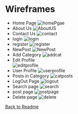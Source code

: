 # Wireframes

- Home Page
![homePgae](https://github.com/PeterSvk1/P4djangoSWfinalBlog/blob/main/wireframes/home_page.png)
- About Us
![AboutUS](https://github.com/PeterSvk1/P4djangoSWfinalBlog/blob/main/wireframes/about_us.png)
- Contact Us
![contact](https://github.com/PeterSvk1/P4djangoSWfinalBlog/blob/main/wireframes/contact_us.png)
- login
![login](https://github.com/PeterSvk1/P4djangoSWfinalBlog/blob/main/wireframes/login_page.png)
- register
![register](https://github.com/PeterSvk1/P4djangoSWfinalBlog/blob/main/wireframes/register_page.png)
- NewPost
![NewPost](https://github.com/PeterSvk1/P4djangoSWfinalBlog/blob/main/wireframes/newpost.png)
- Add Category
![addcat](https://github.com/PeterSvk1/P4djangoSWfinalBlog/blob/main/wireframes/addcategory.png)
- Edit Profile  
![editprofile](https://github.com/PeterSvk1/P4djangoSWfinalBlog/blob/main/wireframes/editprofile.png)
- User Profile
![userprofile](https://github.com/PeterSvk1/P4djangoSWfinalBlog/blob/main/wireframes/userprofile.png)
- Posts in Category
![catposts](https://github.com/PeterSvk1/P4djangoSWfinalBlog/blob/main/wireframes/catposts.png)
- LogOut Page
![logout](https://github.com/PeterSvk1/P4djangoSWfinalBlog/blob/main/wireframes/logout.png)
- Search page
![search](https://github.com/PeterSvk1/P4djangoSWfinalBlog/blob/main/wireframes/search.png)
- post page
![postpage](https://github.com/PeterSvk1/P4djangoSWfinalBlog/blob/main/wireframes/detailpage.png)
- Delete page
![delete](https://github.com/PeterSvk1/P4djangoSWfinalBlog/blob/main/wireframes/delete_page.png)

[Back to Readme](https://github.com/PeterSvk1/P4djangoSWfinalBlog/blob/main/README.md)